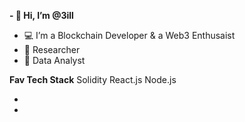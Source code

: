 **- 👋 Hi, I’m @3ill**
- 💻 I’m a Blockchain Developer & a Web3 Enthusaist
- 📑 Researcher
- 📑 Data Analyst

<!---Tech Stack Goes Here --->
**Fav Tech Stack**
  Solidity
  React.js
  Node.js


- 
- 


<!---
3ill/3ill is a ✨ special ✨ repository because its `README.md` (this file) appears on your GitHub profile.
You can click the Preview link to take a look at your changes.
--->
